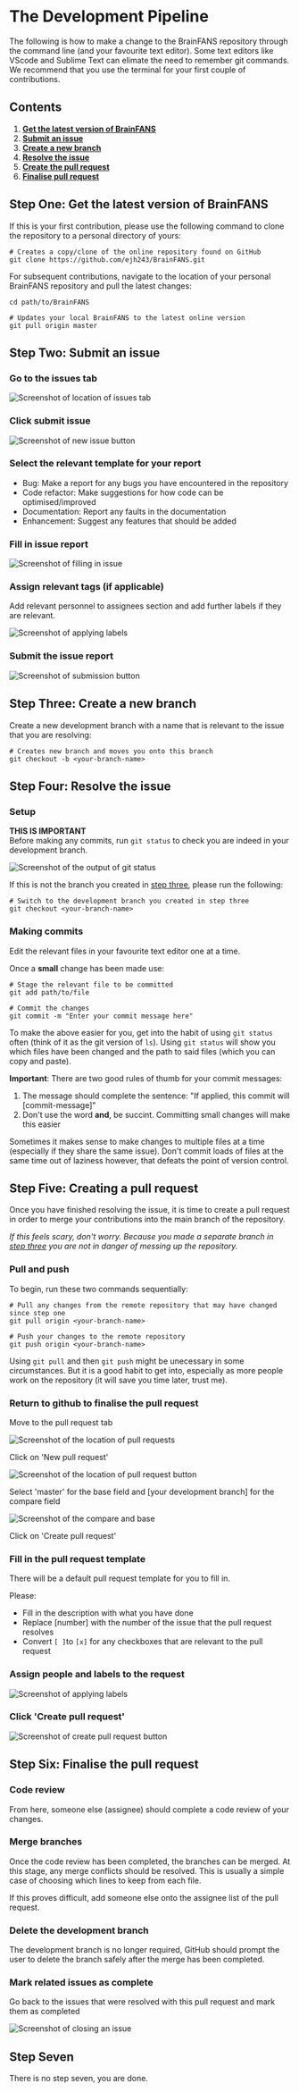 # The Development Pipeline

The following is how to make a change to the BrainFANS repository through the command line (and your favourite text editor). Some text editors like VScode and Sublime Text can elimate the need to remember git commands. We recommend that you use the terminal for your first couple of contributions.

## Contents

1) [**Get the latest version of BrainFANS**](#step-one-get-the-latest-version-of-brainfans)
2) [**Submit an issue**](#step-two-submit-an-issue)
3) [**Create a new branch**](#step-three-create-a-new-branch)
4) [**Resolve the issue**](#step-four-resolve-the-issue)
5) [**Create the pull request**](#step-five-creating-a-pull-request)
6) [**Finalise pull request**](#step-six-finalise-the-pull-request)

## Step One: Get the latest version of BrainFANS

If this is your first contribution, please use the following command to clone the repository to a personal directory of yours:

```console
# Creates a copy/clone of the online repository found on GitHub
git clone https://github.com/ejh243/BrainFANS.git
```

For subsequent contributions, navigate to the location of your personal BrainFANS repository and pull the latest changes:

```console
cd path/to/BrainFANS

# Updates your local BrainFANS to the latest online version
git pull origin master
```

## Step Two: Submit an issue

### Go to the issues tab

![Screenshot of location of issues tab](images/development-pipeline/issues-location.png)

### Click submit issue

![Screenshot of new issue button](images/development-pipeline/new-issue-button.png)

### Select the relevant template for your report

- Bug: Make a report for any bugs you have encountered in the repository
- Code refactor: Make suggestions for how code can be optimised/improved
- Documentation: Report any faults in the documentation
- Enhancement: Suggest any features that should be added

### Fill in issue report

![Screenshot of filling in issue](images/development-pipeline/fill-in-issues.png)

### Assign relevant tags (if applicable)

Add relevant personnel to assignees section and add further labels if they are relevant.

![Screenshot of applying labels](images/development-pipeline/assign-labels.png)

### Submit the issue report

![Screenshot of submission button](images/development-pipeline/submit-issue-button.png)

## Step Three: Create a new branch

Create a new development branch with a name that is relevant to the issue that you are resolving:

```console
# Creates new branch and moves you onto this branch
git checkout -b <your-branch-name>
```

## Step Four: Resolve the issue

### Setup

**THIS IS IMPORTANT**
\
Before making any commits, run `git status` to check you are indeed in your development branch.

![Screenshot of the output of git status](images/development-pipeline/branch-check.png)

If this is not the branch you created in [step three](#step-three-create-a-new-branch), please run the following:

```console
# Switch to the development branch you created in step three
git checkout <your-branch-name>
```

### Making commits

Edit the relevant files in your favourite text editor one at a time.

Once a **small** change has been made use:

```console
# Stage the relevant file to be committed
git add path/to/file

# Commit the changes
git commit -m "Enter your commit message here"
```

To make the above easier for you, get into the habit of using `git status` often (think of it as the git version of `ls`). Using `git status` will show you which files have been changed and the path to said files (which you can copy and paste).

**Important**: There are two good rules of thumb for your commit messages:

1) The message should complete the sentence: "If applied, this commit will [commit-message]"
2) Don't use the word **and**, be succint. Committing small changes will make this easier

Sometimes it makes sense to make changes to multiple files at a time (especially if they share the same issue). Don't commit loads of files at the same time out of laziness however, that defeats the point of version control.

## Step Five: Creating a pull request

Once you have finished resolving the issue, it is time to create a pull request in order to merge your contributions into the main branch of the repository.

*If this feels scary, don't worry. Because you made a separate branch in [step three](#step-three-create-a-new-branch) you are not in danger of messing up the repository.*

### Pull and push

To begin, run these two commands sequentially:

```console
# Pull any changes from the remote repository that may have changed since step one
git pull origin <your-branch-name>

# Push your changes to the remote repository
git push origin <your-branch-name>
```

Using `git pull` and then `git push` might be unecessary in some circumstances. But it is a good habit to get into, especially as more people work on the repository (it will save you time later, trust me).

### Return to github to finalise the pull request

Move to the pull request tab

![Screenshot of the location of pull requests](images/development-pipeline/pull-request-location.png)

Click on 'New pull request'

![Screenshot of the location of pull request button](images/development-pipeline/pull-request-button.png)

Select 'master' for the base field and [your development branch] for the compare field

![Screenshot of the compare and base](images/development-pipeline/pull-request-branch-selection.png)

Click on 'Create pull request'

### Fill in the pull request template

There will be a default pull request template for you to fill in.

Please:

- Fill in the description with what you have done
- Replace [number] with the number of the issue that the pull request resolves
- Convert `[ ]`to `[x]` for any checkboxes that are relevant to the pull request

### Assign people and labels to the request

![Screenshot of applying labels](images/development-pipeline/assign-labels.png)

### Click 'Create pull request'

![Screenshot of create pull request button](images/development-pipeline/create-pull-request.png)

## Step Six: Finalise the pull request

### Code review

From here, someone else (assignee) should complete a code review of your changes.

### Merge branches

Once the code review has been completed, the branches can be merged. At this stage, any merge conflicts should be resolved. This is usually a simple case of choosing which lines to keep from each file.

If this proves difficult, add someone else onto the assignee list of the pull request.

### Delete the development branch

The development branch is no longer required, GitHub should prompt the user to delete the branch safely after the merge has been completed.

### Mark related issues as complete

Go back to the issues that were resolved with this pull request and mark them as completed

![Screenshot of closing an issue](images/development-pipeline/close-issue.png)

## Step Seven

There is no step seven, you are done.
